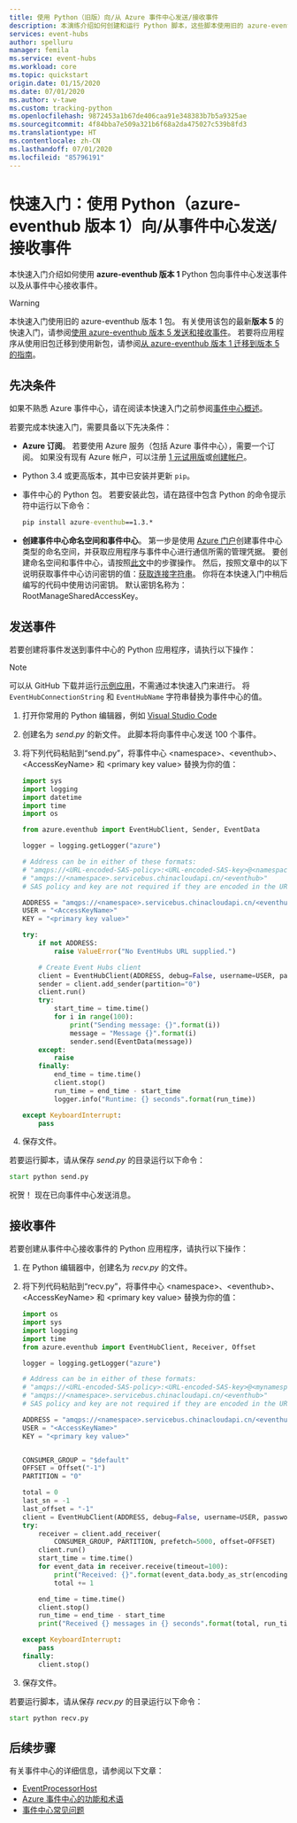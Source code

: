 ```yaml
---
title: 使用 Python（旧版）向/从 Azure 事件中心发送/接收事件
description: 本演练介绍如何创建和运行 Python 脚本，这些脚本使用旧的 azure-eventhub 版本 1 包向/从 Azure 事件中心发送/接收事件。
services: event-hubs
author: spelluru
manager: femila
ms.service: event-hubs
ms.workload: core
ms.topic: quickstart
origin.date: 01/15/2020
ms.date: 07/01/2020
ms.author: v-tawe
ms.custom: tracking-python
ms.openlocfilehash: 9872453a1b67de406caa91e348383b7b5a9325ae
ms.sourcegitcommit: 4f84bba7e509a321b6f68a2da475027c539b8fd3
ms.translationtype: HT
ms.contentlocale: zh-CN
ms.lasthandoff: 07/01/2020
ms.locfileid: "85796191"
---
```

# <a name="quickstart-send-and-receive-events-with-event-hubs-using-python-azure-eventhub-version-1"></a>快速入门：使用 Python（azure-eventhub 版本 1）向/从事件中心发送/接收事件
本快速入门介绍如何使用 **azure-eventhub 版本 1** Python 包向事件中心发送事件以及从事件中心接收事件。 

> [!WARNING]
> 本快速入门使用旧的 azure-eventhub 版本 1 包。 有关使用该包的最新**版本 5** 的快速入门，请参阅[使用 azure-eventhub 版本 5 发送和接收事件](get-started-python-send-v2.md)。 若要将应用程序从使用旧包迁移到使用新包，请参阅[从 azure-eventhub 版本 1 迁移到版本 5 的指南](https://github.com/Azure/azure-sdk-for-python/blob/master/sdk/eventhub/azure-eventhub/migration_guide.md)。
 

## <a name="prerequisites"></a>先决条件
如果不熟悉 Azure 事件中心，请在阅读本快速入门之前参阅[事件中心概述](event-hubs-about.md)。 

若要完成本快速入门，需要具备以下先决条件：

- **Azure 订阅**。 若要使用 Azure 服务（包括 Azure 事件中心），需要一个订阅。  如果没有现有 Azure 帐户，可以注册 [1 元试用版](https://wd.azure.cn/pricing/1rmb-trial/)或[创建帐户](https://wd.azure.cn/pricing/pia/)。
- Python 3.4 或更高版本，其中已安装并更新 `pip`。
- 事件中心的 Python 包。 若要安装此包，请在路径中包含 Python 的命令提示符中运行以下命令： 
  
  ```cmd
  pip install azure-eventhub==1.3.*
  ```
- **创建事件中心命名空间和事件中心**。 第一步是使用 [Azure 门户](https://portal.azure.cn)创建事件中心类型的命名空间，并获取应用程序与事件中心进行通信所需的管理凭据。 要创建命名空间和事件中心，请按照[此文](event-hubs-create.md)中的步骤操作。 然后，按照文章中的以下说明获取事件中心访问密钥的值：[获取连接字符串](event-hubs-get-connection-string.md#get-connection-string-from-the-portal)。 你将在本快速入门中稍后编写的代码中使用访问密钥。 默认密钥名称为：RootManageSharedAccessKey。 


## <a name="send-events"></a>发送事件

若要创建将事件发送到事件中心的 Python 应用程序，请执行以下操作：

> [!NOTE]
> 可以从 GitHub 下载并运行[示例应用](https://github.com/Azure/azure-event-hubs-python/tree/master/examples)，不需通过本快速入门来进行。 将 `EventHubConnectionString` 和 `EventHubName` 字符串替换为事件中心的值。

1. 打开你常用的 Python 编辑器，例如 [Visual Studio Code](https://code.visualstudio.com/)
2. 创建名为 *send.py* 的新文件。 此脚本将向事件中心发送 100 个事件。
3. 将下列代码粘贴到“send.py”，将事件中心 \<namespace>、\<eventhub>、\<AccessKeyName> 和 \<primary key value> 替换为你的值： 
   
   ```python
   import sys
   import logging
   import datetime
   import time
   import os
   
   from azure.eventhub import EventHubClient, Sender, EventData
   
   logger = logging.getLogger("azure")
   
   # Address can be in either of these formats:
   # "amqps://<URL-encoded-SAS-policy>:<URL-encoded-SAS-key>@<namespace>.servicebus.chinacloudapi.cn/eventhub"
   # "amqps://<namespace>.servicebus.chinacloudapi.cn/<eventhub>"
   # SAS policy and key are not required if they are encoded in the URL
   
   ADDRESS = "amqps://<namespace>.servicebus.chinacloudapi.cn/<eventhub>"
   USER = "<AccessKeyName>"
   KEY = "<primary key value>"
   
   try:
       if not ADDRESS:
           raise ValueError("No EventHubs URL supplied.")
   
       # Create Event Hubs client
       client = EventHubClient(ADDRESS, debug=False, username=USER, password=KEY)
       sender = client.add_sender(partition="0")
       client.run()
       try:
           start_time = time.time()
           for i in range(100):
               print("Sending message: {}".format(i))
               message = "Message {}".format(i)
               sender.send(EventData(message))
       except:
           raise
       finally:
           end_time = time.time()
           client.stop()
           run_time = end_time - start_time
           logger.info("Runtime: {} seconds".format(run_time))
   
   except KeyboardInterrupt:
       pass
   ```
   
4. 保存文件。 

若要运行脚本，请从保存 *send.py* 的目录运行以下命令：

```cmd
start python send.py
```

祝贺！ 现在已向事件中心发送消息。

## <a name="receive-events"></a>接收事件

若要创建从事件中心接收事件的 Python 应用程序，请执行以下操作：

1. 在 Python 编辑器中，创建名为 *recv.py* 的文件。
2. 将下列代码粘贴到“recv.py”，将事件中心 \<namespace>、\<eventhub>、\<AccessKeyName> 和 \<primary key value> 替换为你的值： 
   
   ```python
   import os
   import sys
   import logging
   import time
   from azure.eventhub import EventHubClient, Receiver, Offset
   
   logger = logging.getLogger("azure")
   
   # Address can be in either of these formats:
   # "amqps://<URL-encoded-SAS-policy>:<URL-encoded-SAS-key>@<mynamespace>.servicebus.chinacloudapi.cn/myeventhub"
   # "amqps://<namespace>.servicebus.chinacloudapi.cn/<eventhub>"
   # SAS policy and key are not required if they are encoded in the URL
   
   ADDRESS = "amqps://<namespace>.servicebus.chinacloudapi.cn/<eventhub>"
   USER = "<AccessKeyName>"
   KEY = "<primary key value>"
   
   
   CONSUMER_GROUP = "$default"
   OFFSET = Offset("-1")
   PARTITION = "0"
   
   total = 0
   last_sn = -1
   last_offset = "-1"
   client = EventHubClient(ADDRESS, debug=False, username=USER, password=KEY)
   try:
       receiver = client.add_receiver(
           CONSUMER_GROUP, PARTITION, prefetch=5000, offset=OFFSET)
       client.run()
       start_time = time.time()
       for event_data in receiver.receive(timeout=100):
           print("Received: {}".format(event_data.body_as_str(encoding='UTF-8')))
           total += 1
   
       end_time = time.time()
       client.stop()
       run_time = end_time - start_time
       print("Received {} messages in {} seconds".format(total, run_time))
   
   except KeyboardInterrupt:
       pass
   finally:
       client.stop()
   ```
   
4. 保存文件。

若要运行脚本，请从保存 *recv.py* 的目录运行以下命令：

```cmd
start python recv.py
```

## <a name="next-steps"></a>后续步骤
有关事件中心的详细信息，请参阅以下文章：

- [EventProcessorHost](event-hubs-event-processor-host.md)
- [Azure 事件中心的功能和术语](event-hubs-features.md)
- [事件中心常见问题](event-hubs-faq.md)

